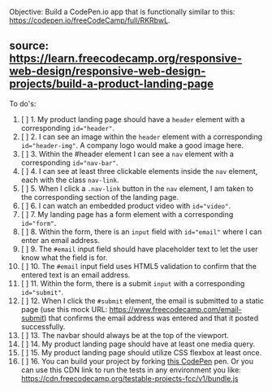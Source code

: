 Objective: Build a CodePen.io app that is functionally similar to this: https://codepen.io/freeCodeCamp/full/RKRbwL.
## source: https://learn.freecodecamp.org/responsive-web-design/responsive-web-design-projects/build-a-product-landing-page

To do's:
1. [ ] 1. My product landing page should have a ```header``` element with a corresponding ```id="header"```.
2. [ ] 2. I can see an image within the ```header``` element with a corresponding ```id="header-img"```. A company logo would make a good image here.
3. [ ] 3. Within the #header element I can see a ```nav``` element with a corresponding ```id="nav-bar"```.
4. [ ] 4. I can see at least three clickable elements inside the ```nav``` element, each with the class ```nav-link```.
5. [ ] 5. When I click a ```.nav-link``` button in the ```nav``` element, I am taken to the corresponding section of the landing page.
6. [ ] 6. I can watch an embedded product video with ```id="video"```.
7. [ ] 7. My landing page has a form element with a corresponding ```id="form"```.
8. [ ] 8. Within the form, there is an ```input``` field with ```id="email"``` where I can enter an email address.
9. [ ] 9. The ```#email``` input field should have placeholder text to let the user know what the field is for.
10. [ ] 10. The ```#email``` input field uses HTML5 validation to confirm that the entered text is an email address.
11. [ ] 11. Within the form, there is a submit `input` with a corresponding ```id="submit"```.
12. [ ] 12. When I click the ```#submit``` element, the email is submitted to a static page (use this mock URL: https://www.freecodecamp.com/email-submit) that confirms the email address was entered and that it posted successfully.
13. [ ] 13. The navbar should always be at the top of the viewport.
14. [ ] 14. My product landing page should have at least one media query.
15. [ ] 15. My product landing page should utilize CSS flexbox at least once.
16. [ ] 16. You can build your project by forking [this CodePen](https://codepen.io/freeCodeCamp/full/MJjpwO) pen. Or you can use this CDN link to run the tests in any environment you like: https://cdn.freecodecamp.org/testable-projects-fcc/v1/bundle.js